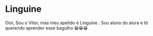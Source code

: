# Linguine
Oioi, Sou o Vitor, mas meu apelido é Linguine . Sou aluno do alura e tô querendo aprender esse bagulho 😁😁😁
